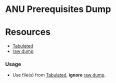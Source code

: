 # ANU Prerequisites Dump

# Resources

  - [Tabulated][caRD]
  - [raw dump][caT]
  
### Usage

 - Use file(s) from [Tabulated][caT], **ignore** [raw dump][caRD].

   [caT]: <https://github.com/AICourseSelection/courseai/tree/master/Data%20Collection/Prerequisites_Dump/Tabulated>
   [caRD]: <https://github.com/AICourseSelection/courseai/tree/master/Data%20Collection/Prerequisites_Dump/raw%20dump>
  
